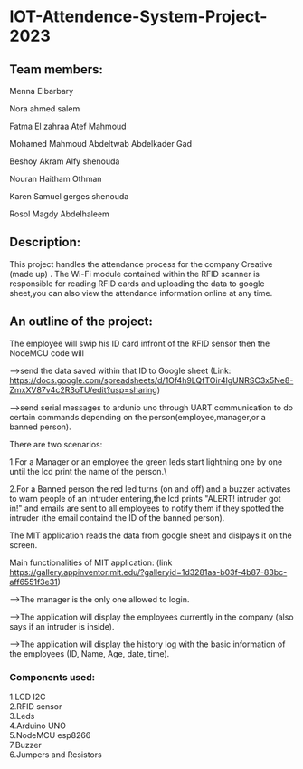 # IOT-Attendence-System-Project-2023

## Team members:

Menna Elbarbary

Nora ahmed salem

Fatma El zahraa Atef Mahmoud

Mohamed Mahmoud Abdeltwab Abdelkader Gad

Beshoy Akram Alfy shenouda

Nouran Haitham Othman

Karen Samuel gerges shenouda

Rosol Magdy Abdelhaleem


## Description:
  
This project handles the attendance process for the company Creative (made up) . The Wi-Fi module contained within the RFID scanner is responsible for reading RFID cards and uploading the data to google sheet,you can also view the attendance information online at any time.

## An outline of the project:


The employee will swip his ID card infront of the RFID sensor then the NodeMCU code will 

-->send the data saved within that ID to Google sheet (Link: https://docs.google.com/spreadsheets/d/1Of4h9LQfTOir4lgUNRSC3x5Ne8-ZmxXV87v4c2R3oTU/edit?usp=sharing)


-->send serial messages to ardunio uno through UART communication to do certain commands depending on the person(employee,manager,or a banned person).



There are two scenarios: 

1.For a Manager or an employee the green leds start lightning one by one until the lcd print the name of the person.\

2.For a Banned person the red led turns (on and off) and a buzzer activates to warn people of an intruder entering,the lcd prints "ALERT! intruder got in!" and emails are sent to all employees to notify them if they spotted the intruder (the email containd the ID of the banned person).     


The MIT application reads the data from google sheet and dislpays it on the screen.  

Main functionalities of MIT application: (link https://gallery.appinventor.mit.edu/?galleryid=1d3281aa-b03f-4b87-83bc-aff6551f3e31) 
  
-->The manager is the only one allowed to login. 

-->The application will display the employees currently in the company (also says if an intruder is inside).  

-->The application will display the history log with the basic information of the employees (ID, Name, Age, date, time). 


### Components used:

1.LCD I2C  
2.RFID sensor  
3.Leds  
4.Arduino UNO  
5.NodeMCU esp8266  
7.Buzzer  
6.Jumpers and Resistors  

  

